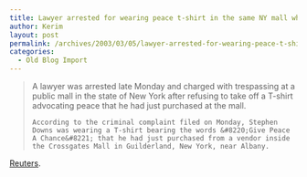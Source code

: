 ```yaml
---
title: Lawyer arrested for wearing peace t-shirt in the same NY mall where he bought it
author: Kerim
layout: post
permalink: /archives/2003/03/05/lawyer-arrested-for-wearing-peace-t-shirt-in-the-same-ny-mall-where-he-bought-it/
categories:
  - Old Blog Import
---
```


>   A lawyer was arrested late Monday and charged with trespassing at a public mall in the state of New York after refusing to take off a T-shirt advocating peace that he had just purchased at the mall.  
>   
>   
>     According to the criminal complaint filed on Monday, Stephen Downs was wearing a T-shirt bearing the words &#8220;Give Peace A Chance&#8221; that he had just purchased from a vendor inside the Crossgates Mall in Guilderland, New York, near Albany.
>   


<a href="http://abcnews.go.com/wire/US/reuters20030304_651.html" onclick="_gaq.push(['_trackEvent', 'outbound-article', 'http://abcnews.go.com/wire/US/reuters20030304_651.html', 'Reuters']);" >Reuters</a>.

